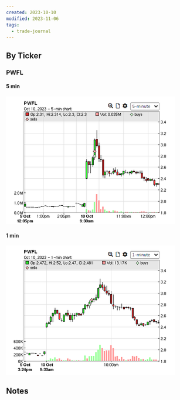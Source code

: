 ```yaml
---
created: 2023-10-10
modified: 2023-11-06
tags:
  - trade-journal
---
```

## By Ticker
### PWFL
#### 5 min
![Pasted image 20231106112436](../../../../../3RESOURCES/PUBLIC%20ASSETS/Pasted%20image%2020231106112436.png)
#### 1 min
![Pasted image 20231106112445](../../../../../3RESOURCES/PUBLIC%20ASSETS/Pasted%20image%2020231106112445.png)

## Notes